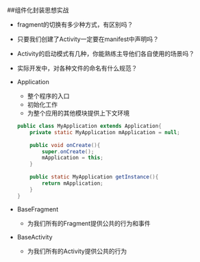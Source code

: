 ##组件化封装思想实战
+ fragment的切换有多少种方式，有区别吗？
+ 只要我们创建了Activity一定要在manifest中声明吗？
+ Activity的启动模式有几种，你能熟练主导他们各自使用的场景吗？
+ 实际开发中，对各种文件的命名有什么规范？
+ Application
    + 整个程序的入口
    + 初始化工作
    + 为整个应用的其他模块提供上下文环境

    ```java
    public class MyApplication extends Application{
        private static MyApplication mApplication = null;
        
        public void onCreate(){
            super.onCreate();
            mApplication = this;
        }
        
        public static MyApplication getInstance(){
            return mApplication;
        }
    }
    ```
+ BaseFragment
    + 为我们所有的Fragment提供公共的行为和事件
+ BaseActivity
    + 为我们所有的Activity提供公共的行为
